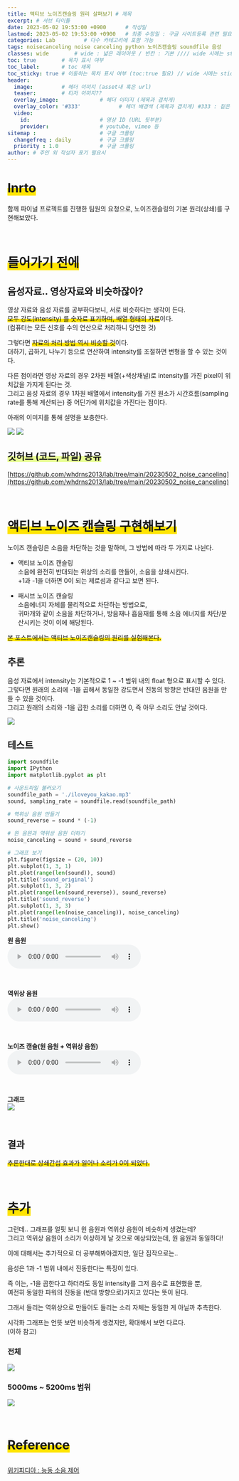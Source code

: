 ```yaml
---
title: 액티브 노이즈캔슬링 원리 살펴보기 # 제목
excerpt: # 서브 타이틀
date: 2023-05-02 19:53:00 +0900      # 작성일
lastmod: 2023-05-02 19:53:00 +0900   # 최종 수정일 : 구글 사이트등록 관련 필요
categories: Lab         # 다수 카테고리에 포함 가능
tags: noisecanceling noise canceling python 노이즈캔슬링 soundfile 음성                     # 태그 복수개 가능
classes: wide        # wide : 넓은 레이아웃 / 빈칸 : 기본 //// wide 시에는 sticky toc 불가
toc: true        # 목차 표시 여부
toc_label:       # toc 제목
toc_sticky: true # 이동하는 목차 표시 여부 (toc:true 필요) // wide 시에는 sticky toc 불가
header: 
  image:         # 헤더 이미지 (asset내 혹은 url)
  teaser:        # 티저 이미지??
  overlay_image:             # 헤더 이미지 (제목과 겹치게)
  overlay_color: '#333'            # 헤더 배경색 (제목과 겹치게) #333 : 짙은 회색
  video:
    id:                      # 영상 ID (URL 뒷부분)
    provider:                # youtube, vimeo 등
sitemap :                    # 구글 크롤링
  changefreq : daily         # 구글 크롤링
  priority : 1.0             # 구글 크롤링
author: # 주인 외 작성자 표기 필요시
---
```

<!--postNo: 20230502_002-->

# <span style='background:linear-gradient(to top, #FFE400 50%, transparent 50%)'>Inrto</span>  

함께 파이널 프로젝트를 진행한 팀원의 요청으로, 노이즈캔슬링의 기본 원리(상쇄)를 구현해보았다.  

<br>

# <span style='background:linear-gradient(to top, #FFE400 50%, transparent 50%)'>들어가기 전에</span>  

## 음성자료.. 영상자료와 비슷하잖아?  

영상 자료와 음성 자료를 공부하다보니, 서로 비슷하다는 생각이 든다.  
<span style='background:linear-gradient(to top, #FFE400 50%, transparent 50%)'>모두 강도(intensity) 를 숫자료 표기하며, 배열 형태의 자료</span>이다.  
(컴퓨터는 모든 신호를 수의 연산으로 처리하니 당연한 것)  

그렇다면 <span style='background:linear-gradient(to top, #FFE400 50%, transparent 50%)'>자료의 처리 방법 역시 비슷할 것</span>이다.  
더하기, 곱하기, 나누기 등으로 연산하여 intensity를 조절하면 변형을 할 수 있는 것이다.  

다른 점이라면 영상 자료의 경우 2차원 배열(+색상채널)로 intensity를 가진 pixel이 위치값을 가지게 된다는 것.  
그리고 음성 자료의 경우 1차원 배열에서 intensity를 가진 원소가 시간흐름(sampling rate를 통해 계산되는) 중 어딘가에 위치값을 가진다는 점이다.  

아래의 이미지를 통해 설명을 보충한다.  

![](/assets/images/20230502_002_001.png)
![](/assets/images/20230502_002_002.png)


## <span style='background:linear-gradient(to top, #e8ff94 50%, transparent 50%)'>깃허브 (코드, 파일) 공유</span>  

[https://github.com/whdrns2013/lab/tree/main/20230502_noise_canceling](https://github.com/whdrns2013/lab/tree/main/20230502_noise_canceling)

<br>

# <span style='background:linear-gradient(to top, #FFE400 50%, transparent 50%)'>액티브 노이즈 캔슬링 구현해보기</span>  

노이즈 캔슬링은 소음을 차단하는 것을 말하며, 그 방법에 따라 두 가지로 나뉜다.  

* 액티브 노이즈 캔슬링  
소음에 완전히 반대되는 위상의 소리를 만들어, 소음을 상쇄시킨다.  
+1과 -1을 더하면 0이 되는 제로섬과 같다고 보면 된다.  

* 패시브 노이즈 캔슬링  
소음에너지 자체를 물리적으로 차단하는 방법으로,  
귀마개와 같이 소음을 차단하거나, 방음재나 흡음재를 통해 소음 에너지를 차단/분산시키는 것이 이에 해당된다.  

<span style='background:linear-gradient(to top, #FFE400 50%, transparent 50%)'>본 포스트에서는 액티브 노이즈캔슬링의 원리<span>를 실험해본다.  

## 추론

음성 자료에서 intensity는 기본적으로 1 ~ -1 범위 내의 float 형으로 표시할 수 있다.  
그렇다면 원래의 소리에 -1을 곱해서 동일한 강도면서 진동의 방향은 반대인 음원을 만들 수 있을 것이다.  
그리고 원래의 소리와 -1을 곱한 소리를 더하면 0, 즉 아무 소리도 안날 것이다.  

![](/assets/images/20230502_002_003.png)

## 테스트

```python
import soundfile
import IPython
import matplotlib.pyplot as plt

# 사운드파일 불러오기
soundfile_path = './iloveyou_kakao.mp3'
sound, sampling_rate = soundfile.read(soundfile_path)

# 역위상 음원 만들기
sound_reverse = sound * (-1)

# 원 음원과 역위상 음원 더하기
noise_canceling = sound + sound_reverse

# 그래프 보기
plt.figure(figsize = (20, 10))
plt.subplot(1, 3, 1)
plt.plot(range(len(sound)), sound)
plt.title('sound_original')
plt.subplot(1, 3, 2)
plt.plot(range(len(sound_reverse)), sound_reverse)
plt.title('sound_reverse')
plt.subplot(1, 3, 3)
plt.plot(range(len(noise_canceling)), noise_canceling)
plt.title('noise_canceling')
plt.show()
```

**원 음원**  
<audio controls><source src="/assets/sounds/20230502_002_sound_origin.wav" type="audio/wav"></audio>

<br>

**역위상 음원**  
<audio controls><source src="/assets/sounds/20230502_002_sound_reverse.wav" type="audio/wav"></audio>  

<br>

**노이즈 캔슬(원 음원 + 역위상 음원)**  
<audio controls><source src="/assets/sounds/20230502_002_noise_canceling.wav" type="audio/wav"></audio> 

<br>

**그래프**  
![](/assets/images/20230502_002_004.png)  


<br>

## 결과  

<span style='background:linear-gradient(to top, #FFE400 50%, transparent 50%)'>추론한대로 상쇄간섭 효과가 일어나 소리가 0이 되었다.</span>  

<br>

# <span style='background:linear-gradient(to top, #FFE400 50%, transparent 50%)'>추가</span>

그런데.. 그래프를 얼핏 보니 원 음원과 역위상 음원이 비슷하게 생겼는데?  
그리고 역위상 음원이 소리가 이상하게 날 것으로 예상되었는데, 원 음원과 동일하다!  

이에 대해서는 추가적으로 더 공부해봐야겠지만, 일단 짐작으로는..  

음성은 1과 -1 범위 내에서 진동한다는 특징이 있다.  

즉 이는, -1을 곱한다고 하더라도 동일 intensity를 그저 음수로 표현했을 뿐,  
여전히 동일한 파워의 진동을 (반대 방향으로)가지고 있다는 뜻이 된다.     

그래서 들리는 역위상으로 만들어도 들리는 소리 자체는 동일한 게 아닐까 추측한다.  

시각화 그래프는 언뜻 보면 비슷하게 생겼지만, 확대해서 보면 다르다.    
(이하 참고)  

### 전체  

![](/assets/images/20230502_002_005.png)  

### 5000ms ~ 5200ms 범위  

![](/assets/images/20230502_002_006.png)  


<br>

# <span style='background:linear-gradient(to top, #FFE400 50%, transparent 50%)'>Reference</span>

##

[위키피디아 : 능동 소음 제어](https://ko.wikipedia.org/wiki/능동_소음_제어)